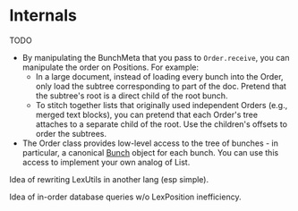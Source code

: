 # Internals

TODO

- By manipulating the BunchMeta that you pass to `Order.receive`, you can manipulate the order on Positions. For example:
  - In a large document, instead of loading every bunch into the Order, only load the subtree corresponding to part of the doc. Pretend that the subtree's root is a direct child of the root bunch.
  - To stitch together lists that originally used independent Orders (e.g., merged text blocks), you can pretend that each Order's tree attaches to a separate child of the root. Use the children's offsets to order the subtrees.
- The Order class provides low-level access to the tree of bunches - in particular, a canonical [Bunch](TODO) object for each bunch. You can use this access to implement your own analog of List.

Idea of rewriting LexUtils in another lang (esp simple).

Idea of in-order database queries w/o LexPosition inefficiency.